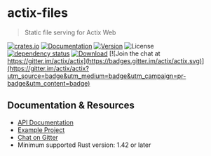 # actix-files

> Static file serving for Actix Web

[![crates.io](https://img.shields.io/crates/v/actix-files?label=latest)](https://crates.io/crates/actix-files)
[![Documentation](https://docs.rs/actix-files/badge.svg?version=0.4.1)](actix_files)
[![Version](https://img.shields.io/badge/rustc-1.42+-ab6000.svg)](https://blog.rust-lang.org/2020/03/12/Rust-1.42.html)
![License](https://img.shields.io/crates/l/actix-files.svg)
<br />
[![dependency status](https://deps.rs/crate/actix-files/0.4.1/status.svg)](https://deps.rs/crate/actix-files/0.4.1)
[![Download](https://img.shields.io/crates/d/actix-files.svg)](https://crates.io/crates/actix-files)
[![Join the chat at https://gitter.im/actix/actix](https://badges.gitter.im/actix/actix.svg)](https://gitter.im/actix/actix?utm_source=badge&utm_medium=badge&utm_campaign=pr-badge&utm_content=badge)

## Documentation & Resources

- [API Documentation](actix_files)
- [Example Project](https://github.com/actix/examples/tree/master/static_index)
- [Chat on Gitter](https://gitter.im/actix/actix-web)
- Minimum supported Rust version: 1.42 or later
